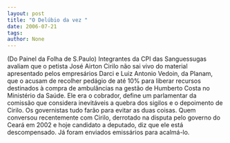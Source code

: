 ```yaml
---
layout: post
title: "O Delúbio da vez "
date: 2006-07-21
tags: 
author: None
---
```

(Do Painel da Folha de S.Paulo)
Integrantes da CPI das Sanguessugas avaliam que o petista José Airton Cirilo não sai vivo do material apresentado pelos empresários Darci e Luiz Antonio Vedoin, da Planam, que o acusam de recolher pedágio de até 10% para liberar recursos destinados à compra de ambulâncias na gestão de Humberto Costa no Ministério da Saúde. 
Ele era o cobrador, define um parlamentar da comissão que considera inevitáveis a quebra dos sigilos e o depoimento de Cirilo. Os governistas tudo farão para evitar as duas coisas. 
Quem conversou recentemente com Cirilo, derrotado na disputa pelo governo do Ceará em 2002 e hoje candidato a deputado, diz que ele está descompensado. Já foram enviados emissários para acalmá-lo. 
